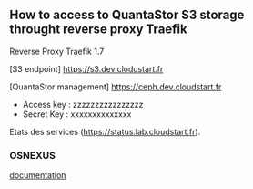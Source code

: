 ## How to access to QuantaStor S3 storage throught reverse proxy Traefik

Reverse Proxy Traefik 1.7

[S3 endpoint] https://s3.dev.clodustart.fr 

[QuantaStor management] https://ceph.dev.cloudstart.fr

- Access key : zzzzzzzzzzzzzzzz
- Secret Key : xxxxxxxxxxxxxx

Etats des services  (https://status.lab.cloudstart.fr).



### OSNEXUS

[documentation](https://wiki.osnexus.com/) 
